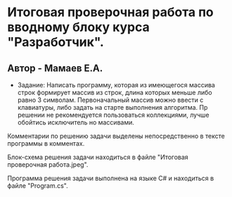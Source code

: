 # Итоговая проверочная работа по вводному блоку курса "Разработчик".
## Автор - Мамаев Е.А.

* Задание:
Написать программу, которая из имеющегося массива строк формирует массив из строк, длина которых меньше либо равно 3 символам. Первоначальный массив можно ввести с клавиатуры, либо задать на старте выполнения алгоритма. Пр решении не рекомендуется пользоваться коллекциями, лучше обойтись исключитель но массивами.

Комментарии по решению задачи выделены непосредственно в тексте программы в комментах.

Блок-схема решения задачи находиться в файле "Итоговая проверочная работа.jpeg".

Программа решения задачи выполнена на языке С# и находиться в файле "Program.cs".